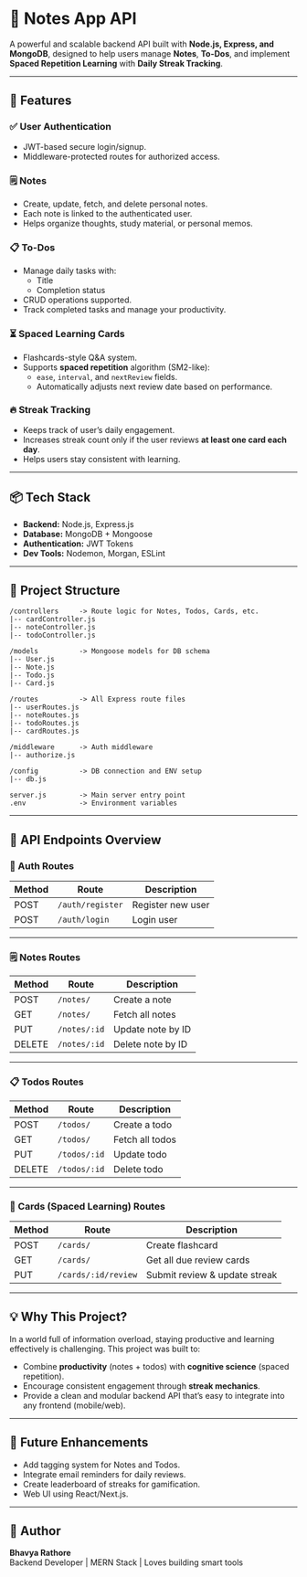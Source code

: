 # 📝 Notes App API

A powerful and scalable backend API built with **Node.js, Express, and MongoDB**, designed to help users manage **Notes**, **To-Dos**, and implement **Spaced Repetition Learning** with **Daily Streak Tracking**.

---

## 🚀 Features

### ✅ User Authentication
- JWT-based secure login/signup.
- Middleware-protected routes for authorized access.

### 🗒️ Notes
- Create, update, fetch, and delete personal notes.
- Each note is linked to the authenticated user.
- Helps organize thoughts, study material, or personal memos.

### 📋 To-Dos
- Manage daily tasks with:
  - Title
  - Completion status
- CRUD operations supported.
- Track completed tasks and manage your productivity.

### ⏳ Spaced Learning Cards
- Flashcards-style Q&A system.
- Supports **spaced repetition** algorithm (SM2-like):
  - `ease`, `interval`, and `nextReview` fields.
  - Automatically adjusts next review date based on performance.

### 🔥 Streak Tracking
- Keeps track of user’s daily engagement.
- Increases streak count only if the user reviews **at least one card each day**.
- Helps users stay consistent with learning.

---

## 📦 Tech Stack

- **Backend:** Node.js, Express.js
- **Database:** MongoDB + Mongoose
- **Authentication:** JWT Tokens
- **Dev Tools:** Nodemon, Morgan, ESLint

---

## 📁 Project Structure

```
/controllers     -> Route logic for Notes, Todos, Cards, etc.
|-- cardController.js
|-- noteController.js
|-- todoController.js

/models          -> Mongoose models for DB schema
|-- User.js
|-- Note.js
|-- Todo.js
|-- Card.js

/routes          -> All Express route files
|-- userRoutes.js
|-- noteRoutes.js
|-- todoRoutes.js
|-- cardRoutes.js

/middleware      -> Auth middleware
|-- authorize.js

/config          -> DB connection and ENV setup
|-- db.js

server.js        -> Main server entry point
.env             -> Environment variables
```

---

## 📖 API Endpoints Overview

### 🔐 Auth Routes
| Method | Route         | Description        |
|--------|---------------|--------------------|
| POST   | `/auth/register` | Register new user |
| POST   | `/auth/login`    | Login user        |

---

### 🗒️ Notes Routes
| Method | Route            | Description             |
|--------|------------------|-------------------------|
| POST   | `/notes/`        | Create a note           |
| GET    | `/notes/`        | Fetch all notes         |
| PUT    | `/notes/:id`     | Update note by ID       |
| DELETE | `/notes/:id`     | Delete note by ID       |

---

### 📋 Todos Routes
| Method | Route            | Description             |
|--------|------------------|-------------------------|
| POST   | `/todos/`        | Create a todo           |
| GET    | `/todos/`        | Fetch all todos         |
| PUT    | `/todos/:id`     | Update todo             |
| DELETE | `/todos/:id`     | Delete todo             |

---

### 🧠 Cards (Spaced Learning) Routes
| Method | Route              | Description                    |
|--------|--------------------|--------------------------------|
| POST   | `/cards/`          | Create flashcard               |
| GET    | `/cards/`          | Get all due review cards       |
| PUT    | `/cards/:id/review`| Submit review & update streak  |

---

## 💡 Why This Project?

In a world full of information overload, staying productive and learning effectively is challenging. This project was built to:
- Combine **productivity** (notes + todos) with **cognitive science** (spaced repetition).
- Encourage consistent engagement through **streak mechanics**.
- Provide a clean and modular backend API that’s easy to integrate into any frontend (mobile/web).

---

## 🧪 Future Enhancements

- Add tagging system for Notes and Todos.
- Integrate email reminders for daily reviews.
- Create leaderboard of streaks for gamification.
- Web UI using React/Next.js.

---

## 🧔 Author

**Bhavya Rathore**  
Backend Developer | MERN Stack | Loves building smart tools  


